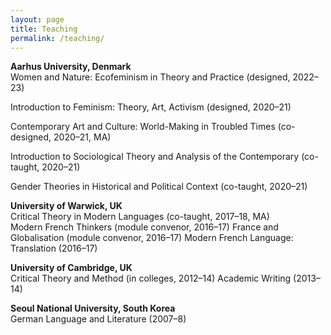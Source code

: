 ```yaml
---
layout: page
title: Teaching
permalink: /teaching/
---
```

**Aarhus University, Denmark**<br>
Women and Nature: Ecofeminism in Theory and Practice (designed, 2022–23)

Introduction to Feminism: Theory, Art, Activism (designed, 2020–21)

Contemporary Art and Culture: World-Making in Troubled Times (co-designed, 2020–21, MA)

Introduction to Sociological Theory and Analysis of the Contemporary (co-taught, 2020–21)

Gender Theories in Historical and Political Context (co-taught, 2020–21)

**University of Warwick, UK**<br>
Critical Theory in Modern Languages (co-taught, 2017–18, MA)	
Modern French Thinkers (module convenor, 2016–17)
France and Globalisation (module convenor, 2016–17)
Modern French Language: Translation (2016–17)

**University of Cambridge, UK**<br>
Critical Theory and Method (in colleges, 2012–14) 
Academic Writing (2013–14)

**Seoul National University, South Korea**<br> 
German Language and Literature (2007–8) 
